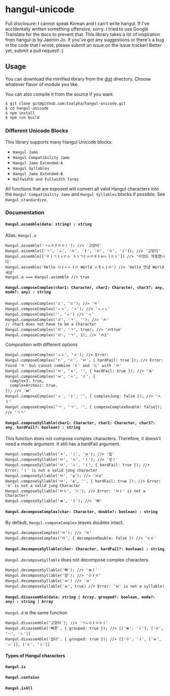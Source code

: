 # hangul-unicode
Full disclosure: I cannot speak Korean and I can't write hangul.
If I've accidentally written something offensive, sorry.
I tried to use Google Translate for the docs to prevent that.
This library takes a lot of inspiration from hangul-js by Jaemin Jo.
If you've got any suggestions or there's a bug in the code that I wrote,
please submit an issue on the issue tracker! Better yet,
submit a pull request! :)

## Usage
You can download the minified library from the [dist](dist) directory.
Choose whatever flavor of module you like.

You can also compile it from the source if you want.
```sh
$ git clone git@github.com:Coalpha/hangul-unicode.git
$ cd hangul-unicode
$ npm install
$ npm run build
```

### Different Unicode Blocks
This library supports many Hangul Unicode blocks:
* `Hangul Jamo`
* `Hangul Compatibility Jamo`
* `Hangul Jamo Extended-A`
* `Hangul Syllables`
* `Hangul Jamo Extended-B`
* `Halfwidth and Fullwidth forms`

All functions that are exposed will convert all valid Hangul characters into
the `Hangul Compatibility Jamo` and `Hangul Syllables` blocks if possible.
See `Hangul.standardize`.

### Documentation
#### `Hangul.assemble(data: string) : string`
Alias: `Hangul.a`
```JS
Hangul.assemble('ㄱㅗㅇㅑㅇㅇㅣ'); //> '고양이'
Hangul.assemble(['ㄱ', 'ㅗ', 'ㅇ', 'ㅑ', 'ㅇ', 'ㅇ', 'ㅣ']); //> '고양이'
Hangul.assemble(['ㅇㅣㄱㅓㅅㄷㅗ ㅈㅏㄱㄷㅗㅇㅎㅏㅂㄴㅣㄷㅏ']) //> '이것도 작동합니다'
Hangul.assemble('Hello ㅇㅏㄴㄴㅕㅇ World ㅅㅔㅅㅏㅇ') //> 'Hello 안녕 World 세상'
Hangul.a === Hangul.assemble //> true
```
#### `Hangul.composeComplex(char1: Character, char2: Character, char3?: any, mode?: any) : string`
```JS
Hangul.composeComplex('ㄷ', 'ㄷ'); //> 'ㄸ'
Hangul.composeComplex('ㅅㅅ', 'ㅅ'); //> 'ㅅㅅㅅ'
Hangul.composeComplex('', 'ㅅ') //> 'ㅅ'
Hangul.composeComplex('ㄹ', 'ㄱ', ''); //> 'ㄺ'
// char3 does not have to be a Character
Hangul.composeComplex('ㄹ', 'ㄱ', true); //> 'ㄺtrue'
Hangul.composeComplex('ㄹ', 'ㄱ', 1); //> 'ㄺ1'
```
Composition with different options
```JS
Hangul.composeComplex('ㅅㅅ', 'ㅅ'); //> Error:
Hangul.composeComplex('ㄷ', 'ㄷ', 'ㅁ', { hardFail: true }); //> Error: Found 'ㄸ' but cannot combine 'ㄷ' and 'ㄷ' with 'ㅁ'
Hangul.composeComplex('ㅁ', 'ㅿ', '', { hardFail: true }); //> 'ㅰ'
Hangul.composeComplex('ㅂ', 'ㅅ', 'ㄷ', {
  complex3: true,
  complexArchaic: true,
}); //> 'ㅵ'
Hangul.composeComplex('ㅗ', 'ㅏ', '', { complexJung: false }); //> 'ㅗㅏ'
Hangul.composeComplex('ㄱ', 'ㄱ', '', { composeComplexDouble: false}); //> 'ㄱㄱ'
```
#### `Hangul.composeSyllable(char1: Character, char2: Character, char3?: any, hardFail?: boolean) : string`
This function does not compose complex characters. Therefore, it doesn't need a mode argument.
It still has a hardFail argument.
```JS
Hangul.composeSyllable('ㅈ', 'ㅣ', 'ㅂ'); //> '집'
Hangul.composeSyllable('ㅁ', 'ㅗ', 'ㅣ'); //> '모ㅣ'
Hangul.composeSyllable('ㅁ', 'ㅗ', 'ㅣ', { hardFail: true }); //> Error: 'ㅣ' is not a valid jong character
Hangul.composeSyllable('ㅁ', 'a'); //> 'ㅁa'
Hangul.composeSyllable('ㅁ', 'a', '', { hardFail: true }); //> Error: 'a' is not a valid jung Character
Hangul.composeSyllable('ㅁㅏ', 'ㄷ'); //> Error: 'ㅁㅏ' is not a Character!
Hangul.composeSyllable('ㅃ', 'ㅏ'); //> '빠'
```
#### `Hangul.decomposeComplex(char: Character, double?: boolean) : string`
By default, `Hangul.composeComplex` leaves doubles intact.
```JS
Hangul.decomposeComplex('ㄸ'); //> 'ㄸ'
Hangul.decomposeComplex('ㄸ', { decomposeDouble: false }) //> 'ㄷㄷ'
```
#### `Hangul.decomposeSyllable(char: Character, hardFail?: boolean) : string`
`Hangul.decomposeSyllable` does not decompose complex characters.
```JS
Hangul.decomposeSyllable('빠'); //> 'ㅃㅏ'
Hangul.decomposeSyllable('양'); //> 'ㅇㅑㅇ'
Hangul.decomposeSyllable('ㅂ') //> 'ㅂ'
Hangul.decomposeSyllable('ㅂ', true) //> Error: 'ㅂ' is not a syllable!
```
#### `Hangul.disassemble(data: string | Array, grouped?: boolean, mode?: any) : string | Array`
`Hangul.d` is the same function
```JS
Hangul.disassemble('고양이'); //> 'ㄱㅗㅇㅑㅇㅇㅣ'
Hangul.disassemble('빠른', { grouped: true }); //> [['ㅃ', 'ㅏ'], ['ㄹ', 'ㅡ', 'ㄴ']]
Hangul.disassemble('없다', { grouped: true }); //> [['ㅇ', 'ㅓ', ['ㅂ', 'ㅅ']], ['ㄷ', 'ㅏ']]
```

#### Types of Hangul characters
#### `Hangul.is`
#### `Hangul.contains`
#### `Hangul.isAll`
